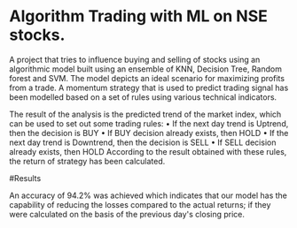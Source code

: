 ﻿# Algorithm Trading with ML on NSE stocks.
A project that tries to influence buying and selling of stocks using an algorithmic model built using an ensemble of KNN, Decision Tree, Random forest and SVM. The model depicts an ideal scenario for maximizing profits from a trade. A momentum strategy that is used to predict 
trading signal has been modelled based on a set of rules using various technical indicators.

The result of the analysis is the predicted trend of the market index, which can be used to set out some trading rules:
• If the next day trend is Uptrend, then the decision is BUY
• If BUY decision already exists, then HOLD
• If the next day trend is Downtrend, then the decision is SELL
• If SELL decision already exists, then HOLD
According to the result obtained with these rules, the return of strategy has been calculated.

#Results

An accuracy of 94.2% was achieved which indicates that our model has the capability of reducing the losses compared to the actual returns; if they were calculated on the basis of the previous day's closing price.

